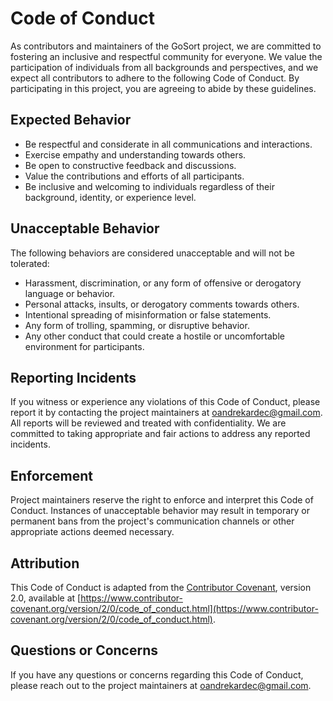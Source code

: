 # Code of Conduct

As contributors and maintainers of the GoSort project, we are committed to fostering an inclusive and respectful community for everyone. We value the participation of individuals from all backgrounds and perspectives, and we expect all contributors to adhere to the following Code of Conduct. By participating in this project, you are agreeing to abide by these guidelines.

## Expected Behavior

- Be respectful and considerate in all communications and interactions.
- Exercise empathy and understanding towards others.
- Be open to constructive feedback and discussions.
- Value the contributions and efforts of all participants.
- Be inclusive and welcoming to individuals regardless of their background, identity, or experience level.

## Unacceptable Behavior

The following behaviors are considered unacceptable and will not be tolerated:

- Harassment, discrimination, or any form of offensive or derogatory language or behavior.
- Personal attacks, insults, or derogatory comments towards others.
- Intentional spreading of misinformation or false statements.
- Any form of trolling, spamming, or disruptive behavior.
- Any other conduct that could create a hostile or uncomfortable environment for participants.

## Reporting Incidents

If you witness or experience any violations of this Code of Conduct, please report it by contacting the project maintainers at oandrekardec@gmail.com. All reports will be reviewed and treated with confidentiality. We are committed to taking appropriate and fair actions to address any reported incidents.

## Enforcement

Project maintainers reserve the right to enforce and interpret this Code of Conduct. Instances of unacceptable behavior may result in temporary or permanent bans from the project's communication channels or other appropriate actions deemed necessary.

## Attribution

This Code of Conduct is adapted from the [Contributor Covenant](https://www.contributor-covenant.org), version 2.0, available at [https://www.contributor-covenant.org/version/2/0/code_of_conduct.html](https://www.contributor-covenant.org/version/2/0/code_of_conduct.html).

## Questions or Concerns

If you have any questions or concerns regarding this Code of Conduct, please reach out to the project maintainers at oandrekardec@gmail.com.
